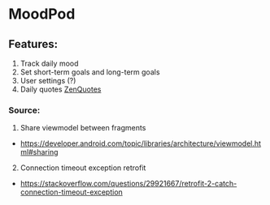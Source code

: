 # MoodPod

## Features:
1. Track daily mood
2. Set short-term goals and long-term goals
3. User settings (?)
4. Daily quotes [ZenQuotes](https://zenquotes.io/#docs)

### Source:
1. Share viewmodel between fragments  
  - https://developer.android.com/topic/libraries/architecture/viewmodel.html#sharing
2. Connection timeout exception retrofit  
  - https://stackoverflow.com/questions/29921667/retrofit-2-catch-connection-timeout-exception
